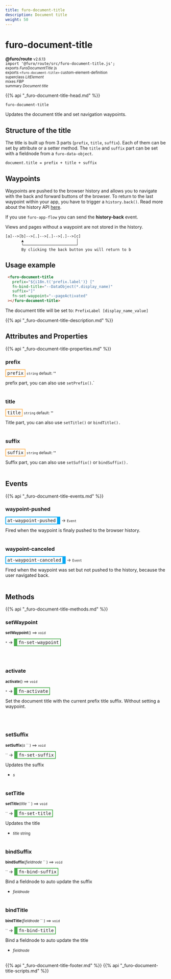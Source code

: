 ```yaml
---
title: furo-document-title
description: Document title
weight: 50
---
```


# furo-document-title
**@furo/route** <small>v2.6.13</small>
<br>`import '@furo/route/src/furo-document-title.js';`<small>
<br>exports *FuroDocumentTitle* js
<br>exports `<furo-document-title>` custom-element-definition
<br>superclass *LitElement*
<br> mixes *FBP*</small>
<br><small>summary *Document title*</small>

{{% api "_furo-document-title-head.md" %}}

`furo-document-title`

 Updates the document title and set navigation waypoints.

 ## Structure of the title
 The title is built up from 3 parts (`prefix`, `title`, `suffix`). Each of them can be set by attribute or a setter method. The `title` and `suffix` part can be set with a fieldnode from a `furo-data-object`.

 `document.title = prefix + title + suffix`

 ## Waypoints
 Waypoints are pushed to the browser history and allows you to navigate with the back and forward buttons of the browser.
 To return to the last waypoint within your app, you have to trigger a `history.back()`. Read more about the history API [here](https://developer.mozilla.org/en-US/docs/Web/API/History).

 If you use `furo-app-flow` you can send the **history-back** event.

 Views and pages without a waypoint are not stored in the history.

 ```
 [a]-->[b]-->[.]-->[.]-->[.]-->[c]
        ▲                       │
        └───────────────────────┘
        By clicking the back button you will return to b

 ```

 ## Usage example

 ```html
  <furo-document-title
    prefix="${i18n.t('prefix.label')} ["
    fn-bind-title="--DataObject(*.display_name)"
    suffix="]"
    fn-set-waypoint="--pageActivated"
  ></furo-document-title>
 ```
 The document title will be set to: `PrefixLabel [display_name_value]`

{{% api "_furo-document-title-description.md" %}}


## Attributes and Properties
{{% api "_furo-document-title-properties.md" %}}










### **prefix**

<span  style="border-width:2px; border-style: solid;border-color:  rgb(255, 182, 91);font-family:monospace; padding:2px 4px;">prefix</span>
<small>`string` default: **&#39;&#39;**</small>

prefix part, you can also use `setPrefix()`.`
<br><br>

### **title**

<span  style="border-width:2px; border-style: solid;border-color:  rgb(255, 182, 91);font-family:monospace; padding:2px 4px;">title</span>
<small>`string` default: **&#39;&#39;**</small>

Title part, you can also use `setTitle()` or `bindTitle().`
<br><br>

### **suffix**

<span  style="border-width:2px; border-style: solid;border-color:  rgb(255, 182, 91);font-family:monospace; padding:2px 4px;">suffix</span>
<small>`string` default: **&#39;&#39;**</small>

Suffix part, you can also use `setSuffix()` or `bindSuffix().`
<br><br>
## Events
{{% api "_furo-document-title-events.md" %}}

### **waypoint-pushed**
<span  style="border-width:2px 10px 2px 2px; border-style: solid;border-color:  rgb(2, 168, 244);font-family:monospace; padding:2px 4px;">at-waypoint-pushed</span>
→ <small>`Event`</small>

 Fired when the waypoint is finaly pushed to the browser history.
<br><br>
### **waypoint-canceled**
<span  style="border-width:2px 10px 2px 2px; border-style: solid;border-color:  rgb(2, 168, 244);font-family:monospace; padding:2px 4px;">at-waypoint-canceled</span>
→ <small>`Event`</small>

 Fired when the waypoint was set but not pushed to the history, because the user navigated back.
<br><br>

## Methods
{{% api "_furo-document-title-methods.md" %}}


### **setWaypoint**
<small>**setWaypoint**() ⟹ `void`</small>

<small>`*`</small> →
<span  style="border-width:2px 2px 2px 10px; border-style: solid;border-color:  rgb(76, 175, 80);font-family:monospace; padding:2px 4px;">fn-set-waypoint</span>



<br><br>

### **activate**
<small>**activate**() ⟹ `void`</small>

<small>`*`</small> →
<span  style="border-width:2px 2px 2px 10px; border-style: solid;border-color:  rgb(76, 175, 80);font-family:monospace; padding:2px 4px;">fn-activate</span>

Set the document title with the current prefix title suffix. Without setting a waypoint.

<br><br>


### **setSuffix**
<small>**setSuffix**(*s* `` ) ⟹ `void`</small>

<small>`` </small> →
<span  style="border-width:2px 2px 2px 10px; border-style: solid;border-color:  rgb(76, 175, 80);font-family:monospace; padding:2px 4px;">fn-set-suffix</span>

Updates the suffix

- <small>*s* </small>
<br><br>

### **setTitle**
<small>**setTitle**(*title* `` ) ⟹ `void`</small>

<small>`` </small> →
<span  style="border-width:2px 2px 2px 10px; border-style: solid;border-color:  rgb(76, 175, 80);font-family:monospace; padding:2px 4px;">fn-set-title</span>

Updates the title

- <small>*title* string</small>
<br><br>

### **bindSuffix**
<small>**bindSuffix**(*fieldnode* `` ) ⟹ `void`</small>

<small>`` </small> →
<span  style="border-width:2px 2px 2px 10px; border-style: solid;border-color:  rgb(76, 175, 80);font-family:monospace; padding:2px 4px;">fn-bind-suffix</span>

Bind a fieldnode to auto update the suffix

- <small>*fieldnode* </small>
<br><br>

### **bindTitle**
<small>**bindTitle**(*fieldnode* `` ) ⟹ `void`</small>

<small>`` </small> →
<span  style="border-width:2px 2px 2px 10px; border-style: solid;border-color:  rgb(76, 175, 80);font-family:monospace; padding:2px 4px;">fn-bind-title</span>

Bind a fieldnode to auto update the title

- <small>*fieldnode* </small>
<br><br>







{{% api "_furo-document-title-footer.md" %}}
{{% api "_furo-document-title-scripts.md" %}}
